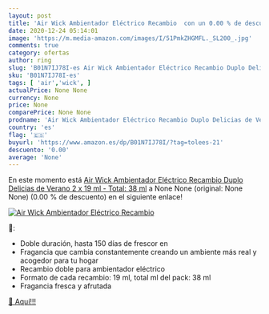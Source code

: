 ```yaml
---
layout: post
title: 'Air Wick Ambientador Eléctrico Recambio  con un 0.00 % de descuento'
date: 2020-12-24 05:14:01
image: 'https://m.media-amazon.com/images/I/51PmkZHGMFL._SL200_.jpg'
comments: true
category: ofertas
author: ring
slug: 'B01N7IJ78I-es Air Wick Ambientador Eléctrico Recambio Duplo Delicias de...'
sku: 'B01N7IJ78I-es'
tags: [ 'air','wick', ]
actualPrice: None None
currency: None
price: None
comparePrice: None None
prodname: 'Air Wick Ambientador Eléctrico Recambio Duplo Delicias de Verano  2 x 19 ml - Total: 38 ml'
country: 'es'
flag: '🇪🇸'
buyurl: 'https://www.amazon.es/dp/B01N7IJ78I/?tag=tolees-21'
descuento: '0.00'
average: 'None'
---
```


En este momento está [Air Wick Ambientador Eléctrico Recambio Duplo Delicias de Verano  2 x 19 ml - Total: 38 ml](https://www.amazon.es/dp/B01N7IJ78I/?tag=tolees-21) a None None (original: None None) (0.00 %  de descuento) en el siguiente enlace!

[![Air Wick Ambientador Eléctrico Recambio ](https://m.media-amazon.com/images/I/51PmkZHGMFL._SL200_.jpg)](https://www.amazon.es/dp/B01N7IJ78I/?tag=tolees-21)

🔎:

- Doble duración, hasta 150 días de frescor en
- Fragancia que cambia constantemente creando un ambiente más real y acogedor para tu hogar
- Recambio doble para ambientador eléctrico
- Formato de cada recambio: 19 ml, total ml del pack: 38 ml
- Fragancia fresca y afrutada

[🛒 Aquí!!!](https://www.amazon.es/dp/B01N7IJ78I/?tag=tolees-21)
